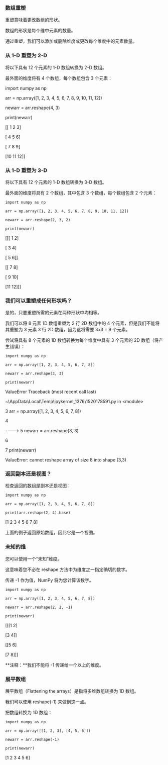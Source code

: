 ### 数组重塑

重塑意味着更改数组的形状。

数组的形状是每个维中元素的数量。

通过重塑，我们可以添加或删除维度或更改每个维度中的元素数量。

### 从 1-D 重塑为 2-D

将以下具有 12 个元素的 1-D 数组转换为 2-D 数组。

最外面的维度将有 4 个数组，每个数组包含 3 个元素：

import numpy as np

arr = np.array([1, 2, 3, 4, 5, 6, 7, 8, 9, 10, 11, 12])

newarr = arr.reshape(4, 3)

print(newarr)

[[ 1 2 3]

[ 4 5 6]

[ 7 8 9]

[10 11 12]]

### 从 1-D 重塑为 3-D

将以下具有 12 个元素的 1-D 数组转换为 3-D 数组。

最外面的维度将具有 2 个数组，其中包含 3 个数组，每个数组包含 2 个元素：

```
import numpy as np

arr = np.array([1, 2, 3, 4, 5, 6, 7, 8, 9, 10, 11, 12])

newarr = arr.reshape(2, 3, 2)

print(newarr)
```

[[[ 1 2]

[ 3 4]

[ 5 6]]

[[ 7 8]

[ 9 10]

[11 12]]]

### 我们可以重塑成任何形状吗？

是的，只要重塑所需的元素在两种形状中均相等。

我们可以将 8 元素 1D 数组重塑为 2 行 2D 数组中的 4 个元素，但是我们不能将其重塑为 3 元素 3 行 2D 数组，因为这将需要 3x3 = 9 个元素。

尝试将具有 8 个元素的 1D 数组转换为每个维度中具有 3 个元素的 2D 数组（将产生错误）：

```
import numpy as np

arr = np.array([1, 2, 3, 4, 5, 6, 7, 8])

newarr = arr.reshape(3, 3)

print(newarr)
```

ValueError Traceback (most recent call last)

\~\\AppData\\Local\\Temp\\ipykernel_1376\\1520178591.py in \<module\>

3 arr = np.array([1, 2, 3, 4, 5, 6, 7, 8])

4

\----\> 5 newarr = arr.reshape(3, 3)

6

7 print(newarr)

ValueError: cannot reshape array of size 8 into shape (3,3)

### 返回副本还是视图？

检查返回的数组是副本还是视图：

```
import numpy as np

arr = np.array([1, 2, 3, 4, 5, 6, 7, 8])

print(arr.reshape(2, 4).base)
```

[1 2 3 4 5 6 7 8]

上面的例子返回原始数组，因此它是一个视图。

### 未知的维

您可以使用一个“未知”维度。

这意味着您不必在 reshape 方法中为维度之一指定确切的数字。

传递 -1 作为值，NumPy 将为您计算该数字。

```
import numpy as np

arr = np.array([1, 2, 3, 4, 5, 6, 7, 8])

newarr = arr.reshape(2, 2, -1)

print(newarr)
```

[[[1 2]

[3 4]]

[[5 6]

[7 8]]]

**注释：**我们不能将 -1 传递给一个以上的维度。

### 展平数组

展平数组（Flattening the arrays）是指将多维数组转换为 1D 数组。

我们可以使用 reshape(-1) 来做到这一点。

把数组转换为 1D 数组：

```
import numpy as np

arr = np.array([[1, 2, 3], [4, 5, 6]])

newarr = arr.reshape(-1)

print(newarr)
```

[1 2 3 4 5 6]
